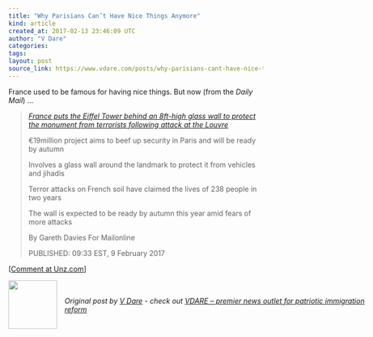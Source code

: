 ```yaml
---
title: "Why Parisians Can’t Have Nice Things Anymore"
kind: article
created_at: 2017-02-13 23:46:09 UTC
author: "V Dare"
categories: 
tags: 
layout: post
source_link: https://www.vdare.com/posts/why-parisians-cant-have-nice-things-anymore
---
```



<!-- Cheat sheet: front matter key values above generated by planet.rb


   Why Parisians Can’t Have Nice Things Anymore             # => "I Made a Pretty Gem - Planet.rb"
   https://www.vdare.com/posts/why-parisians-cant-have-nice-things-anymore               # => "http://poteland.com/blog/i-made-a-pretty-gem-planet-dot-rb/"
   2017-02-13 23:46:09 UTC              # => "2012-04-14 05:17:00 UTC"
   &lt;div class=&quot;pf-content&quot;&gt;&lt;p&gt;France used to be famous for having nice things. But now (from the &lt;em&gt;Daily Mail&lt;/em&gt;) …&lt;/p&gt;
&lt;blockquote&gt;&lt;p&gt;&lt;em&gt;&lt;a title=&quot;http://www.dailymail.co.uk/news/article-4208142/France-puts-Eiffel-Tower-terror-proof-8ft-high-wall.html#ixzz4YbFfMs8s%20&quot; href=&quot;http://www.dailymail.co.uk/news/article-4208142/France-puts-Eiffel-Tower-terror-proof-8ft-high-wall.html#ixzz4YbFfMs8s%20&quot;&gt;France puts the Eiffel Tower behind an 8ft-high glass wall to protect the monument from terrorists following attack at the Louvre&lt;/a&gt;&lt;/em&gt;&lt;/p&gt;&lt;div id=&quot;57966237cc52c74a5e1363c4&quot; class=&quot;vdb_player vdb_57966237cc52c74a5e1363c456bcd17ce4b018167fea5539&quot;&gt;    &lt;/div&gt;
&lt;p&gt;€19million project aims to beef up security in Paris and will be ready by autumn&lt;/p&gt;
&lt;p&gt;Involves a glass wall around the landmark to protect it from vehicles and jihadis&lt;/p&gt;
&lt;p&gt;Terror attacks on French soil have claimed the lives of 238 people in two years&lt;/p&gt;
&lt;p&gt;The wall is expected to be ready by autumn this year amid fears of more attacks&lt;/p&gt;
&lt;p&gt;By Gareth Davies For Mailonline&lt;/p&gt;
&lt;p&gt;PUBLISHED: 09:33 EST, 9 February 2017&lt;/p&gt;&lt;/blockquote&gt;
&lt;p&gt;[&lt;a href=&quot;http://www.unz.com/isteve/why-parisians-cant-have-nice-things-anymore/&quot;&gt;Comment at Unz.com&lt;/a&gt;]&lt;/p&gt;
&lt;/div&gt;           # => "I’ve been hurting to write this ever since we had the idea of creating a Planet for Cubox..." (Continued)
   VDARE – premier news outlet for patriotic immigration reform              # => "This is where I tell you stuff"
   vdare-premier-news-outlet-for-patriotic-immigratio              # => "this-is-where-i-tell-you-stuff"
   https://www.vdare.com               # => "http://poteland.com/articles"
           # => "programming planet"
                 # => "go ruby jekyll"
                 # => "http://poteland.com/images/site-logo.png"
   V Dare                 # => "Pablo Astigarraga"
   @vdar                # => "poteland"
   http://twitter.com/@vdar            # => "http://twitter.com/poteland" -->
<div class="pf-content"><p>France used to be famous for having nice things. But now (from the <em>Daily Mail</em>) …</p>
<blockquote><p><em><a title="http://www.dailymail.co.uk/news/article-4208142/France-puts-Eiffel-Tower-terror-proof-8ft-high-wall.html#ixzz4YbFfMs8s%20" href="http://www.dailymail.co.uk/news/article-4208142/France-puts-Eiffel-Tower-terror-proof-8ft-high-wall.html#ixzz4YbFfMs8s%20">France puts the Eiffel Tower behind an 8ft-high glass wall to protect the monument from terrorists following attack at the Louvre</a></em></p><div id="57966237cc52c74a5e1363c4" class="vdb_player vdb_57966237cc52c74a5e1363c456bcd17ce4b018167fea5539">    </div>
<p>€19million project aims to beef up security in Paris and will be ready by autumn</p>
<p>Involves a glass wall around the landmark to protect it from vehicles and jihadis</p>
<p>Terror attacks on French soil have claimed the lives of 238 people in two years</p>
<p>The wall is expected to be ready by autumn this year amid fears of more attacks</p>
<p>By Gareth Davies For Mailonline</p>
<p>PUBLISHED: 09:33 EST, 9 February 2017</p></blockquote>
<p>[<a href="http://www.unz.com/isteve/why-parisians-cant-have-nice-things-anymore/">Comment at Unz.com</a>]</p>
</div><div class="">
  <img src="" style="width: 96px; height: 96;">
  <span style="position: absolute; padding: 32px 15px;">
    <i>Original post by <a href="http://twitter.com/@vdar">V Dare</a> - check out <a href="https://www.vdare.com">VDARE – premier news outlet for patriotic immigration reform</a></i>
  </span>
</div>
